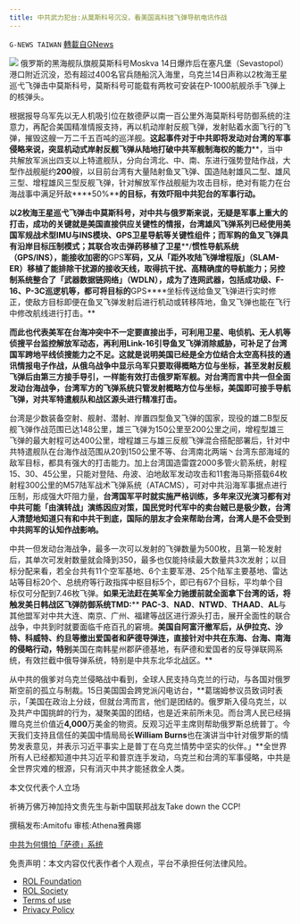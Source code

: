 ```yaml
---
title: 中共武力犯台:从莫斯科号沉没，看美国高科技飞弹导航电讯作战
---
```

`G-NEWS TAIWAN` [轉載自GNews](https://gnews.org/zh-hans/2357481/)

![](https://assets.gnews.org/wp-content/uploads/2022/04/TMD-THAAD.jpg)
俄罗斯的黑海舰队旗舰莫斯科号Moskva 14日爆炸后在塞凡堡（Sevastopol）港口附近沉没，恐有超过400名官兵随船沉入海里，乌克兰14日声称以2枚海王星巡弋飞弹击中莫斯科号，莫斯科号可能载有两枚可安装在P-1000航舰杀手飞弹上的核弹头。

根据报导乌军先以无人机吸引位在敖德萨以南一百公里外海莫斯科号防御系统的注意力，再配合美国精准情报支持，再以机动岸射反舰飞弹，发射贴着水面飞行的飞弹，摧毁这艘一万二千五百吨的巡洋舰。**这起事件对于中共即将发动对台湾的军事侵略来说，突显机动式岸射反舰飞弹从陆地打破中共军舰制海权的能力****，当中共解放军派出四支以上特遣舰队，分向台湾北、中、南、东进行强势登陆作战，大型作战舰艇约****200****艘，以目前台湾有大量陆射鱼叉飞弹、国造陆射雄风二型、雄风三型、增程雄风三型反舰飞弹，针对解放军作战舰艇为攻击目标，绝对有能力在台海战事中满足歼敌****50%****的目标，有效吓阻中共犯台的军事行动。**

**以****2****枚海王星巡弋飞弹击中莫斯科号，对中共与俄罗斯来说，无疑是军事上重大的打击，成功的关键就是美国直接供应关键性的情报，台湾雄风飞弹系列已经使用美国军规战术型****IMU****与****INS****模块、****GPS****卫星导航等关键性组件；而军购的鱼叉飞弹具有沿岸目标压制模式；其联合攻击弹药移植了卫星****/****惯性导航系统（****GPS/INS****），能接收加密的****GPS****军码，又从「距外攻陆飞弹增程版」（****SLAM-ER****）移植了能排除干扰源的接收天线，取得抗干扰、高精确度的导航能力；另控制系统整合了「武器数据链网络」（****WDLN****），成为了连网武器，包括成功级、****F-16****、****P-3C****巡逻机等，都可将目标的****GPS****坐标传送给鱼叉飞弹进行实时修正，使敌方目标即便在鱼叉飞弹发射后进行机动或转移阵地，鱼叉飞弹也能在飞行中修改航线进行打击。**

**而此也代表美军在台海冲突中不一定要直接出手，可利用卫星、电侦机、无人机等侦搜平台监控解放军动态，再利用****Link-16****引导鱼叉飞弹消除威胁，可补足了台湾国军跨地平线侦搜能力之不足。这就是说明美国已经是全方位结合太空高科技的通讯情报电子作战，从俄乌战争中显示乌军只要取得概略方位与坐标，甚至发射反舰飞弹后由第三方接手导引，一样能有效打击俄罗斯军舰。对台湾而言中共一但全面发动台海战争，台湾军方的飞弹系统只管发射概略方位与坐标，美国即可接手导航飞弹，对共军特遣舰队和战区源头进行精准打击。**

台湾是少数装备空射、舰射、潜射、岸置四型鱼叉飞弹的国家，现役的雄二B型反舰飞弹作战范围已达148公里，雄三飞弹为150公里至200公里之间，增程型雄三飞弹的最大射程可达400公里，增程雄三与雄三反舰飞弹混合搭配部署后，针对中共特遣舰队在台海作战范围从20到150公里不等、台湾南北两端丶台湾东部海域的敌军目标，都具有强大的打击能力。加上台湾国造雷霆2000多管火箭系统，射程15、30、45公里，只能对登陆、舟波、泊地敌军发动攻击和11套海马斯搭载64枚射程300公里的M57陆军战术飞弹系统（ATACMS），可对中共沿海军事据点进行压制，形成强大吓阻力量，**台湾国军平时就实施严格训练，多年来汉光演习都有对中共可能「由演转战」演练因应对策，国民党时代军中的卖台贼已是极少数，台湾人清楚地知道只有和中共干到底，国际的朋友才会来帮助台湾，台湾人是不会受到中共网军的认知作战影响。**

中共一但发动台海战争，最多一次可以发射的飞弹数量为500枚，且第一轮发射后，其单次可发射数量就会降到350，最多也仅能持续最大数量共3次发射；以目标分配来看，若全台共有11个空军基地、6个主要军港、25个陆军主要基地、雷达站等目标20个、总统府等行政指挥中枢目标5个，即已有67个目标，平均单个目标仅可分配到7.46枚飞弹。**如果无法赶在美军全力驰援前就全面拿下台湾的话，将****触发****美日韩****战区飞弹防御系统****TMD:**** ****PAC-3****、****NAD****、****NTWD****、****THAAD****、****AL****与其他盟军对中共大连、南京、广州、福建等战区进行源头打击，展开全面性的联合战争，中共到时就要面临千疮百孔的窘境。**美国自阿富汗撤军后，从伊拉克、沙特、科威特、约旦等撤出爱国者和萨德导弹连，直接针对中共在东海、台海、南海的侵略行动，特别**美国在南韩星州郡萨德基地，有萨德和爱国者的反导弹联网系统，有效拦截中俄导弹系统，特别是中共东北华北战区。**

从中共的俄爹对乌克兰侵略战中看到，全球人民支持乌克兰的行动，与各国对俄罗斯空前的孤立与制裁。15日美国国会跨党派闪电访台，**葛瑞姆参议员致词时表示，「美国在政治上分歧，但就台湾而言，他们是团结的。俄罗斯入侵乌克兰，以及共产中国挑衅的行为，凝聚美国的团结，也是近来前所未见。而台湾人民已经捐赠乌克兰价值近****4,000****万美金的物资。反观习近平主席则帮助俄罗斯总统普丁。今天我们支持且信任的美国中情局局长****William Burns****也在演讲当中针对俄罗斯的情势发表意见，并表示习近平事实上是普丁在乌克兰情势中坚实的伙伴。」**全世界所有人已经都知道中共习近平和普京连手发动，乌克兰和台湾的军事侵略，中共是全世界灾难的根源，只有消灭中共才能拯救全人类。

本文仅代表个人立场

祈祷万佛万神加持文贵先生与新中国联邦战友Take down the CCP!

撰稿发布:Amitofu 审核:Athena雅典娜

[中共为何惧怕「萨德」系统](https://www.epochtimes.com/b5/21/8/4/n13139031.htm)

 

免责声明：本文内容仅代表作者个人观点，平台不承担任何法律风险。

- [ROL Foundation](https://rolfoundation.org/)
- [ROL Society](https://rolsociety.org/)
- [Terms of use](https://gnews.org/terms-of-use-3/)
- [Privacy Policy](https://gnews.org/privacy-policy/)
